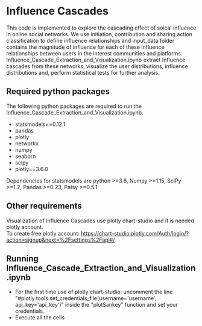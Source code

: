# Influence Cascades
This code is implemented to explore the cascading effect of soical influence in online social networks. We use initiation, contribution and sharing action classification to define influence relationships and input_data folder contains the magnitude of influence for each of these influence relationships between users in the interest communities and platforms. Influence_Cascade_Extraction_and_Visualization.ipynb extract Influence cascades from these networks, visualize the user distributions, influence distributions and, perform statistical tests for further analysis.  
## Required python packages
The following python packages are required to run the Influence_Cascade_Extraction_and_Visualization.ipynb.
* statsmodels==0.12.1 
* pandas
* plotly
* networkx
* numpy
* seaborn
* scipy
* plotly==3.6.0

Dependencies for statsmodels are python >=3.6, Numpy >=1.15, SciPy >=1.2, Pandas >=0.23, Patsy >=0.5.1

## Other requirements
Visualization of Influence Cascades use plotly chart-studio and it is needed plotly account.    
To create free plotly account: https://chart-studio.plotly.com/Auth/login/?action=signup&next=%2Fsettings%2Fapi#/

## Running Influence_Cascade_Extraction_and_Visualization.ipynb
* For the first time use of plotly chart-studio: uncomment the line "#plotly.tools.set_credentials_file(username='username', api_key='api_key')" inside the "plotSankey" function and set your credentials.
* Execute all the cells
